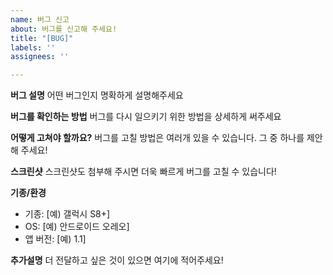 ```yaml
---
name: 버그 신고
about: 버그를 신고해 주세요!
title: "[BUG]"
labels: ''
assignees: ''

---
```


**버그 설명**
어떤 버그인지 명확하게 설명해주세요

**버그를 확인하는 방법**
버그를 다시 일으키기 위한 방법을 상세하게 써주세요

**어떻게 고쳐야 할까요?**
버그를 고칠 방법은 여러개 있을 수 있습니다.
그 중 하나를 제안해 주세요!

**스크린샷**
스크린샷도 첨부해 주시면 더욱 빠르게 버그를 고칠 수 있습니다!

**기종/환경**
 - 기종: [예) 갤럭시 S8+]
 - OS: [예) 안드로이드 오레오]
 - 앱 버전: [예) 1.1]

**추가설명**
더 전달하고 싶은 것이 있으면 여기에 적어주세요!
